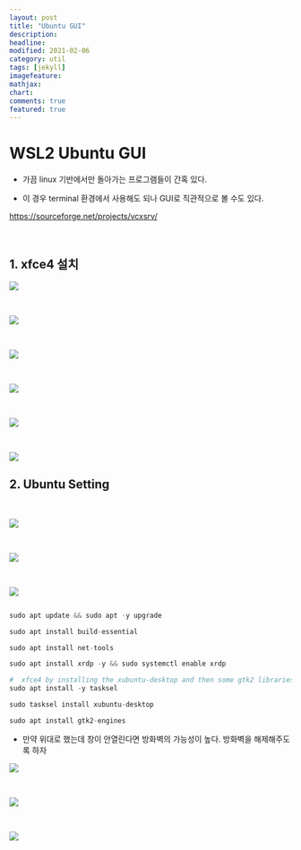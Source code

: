 ```yaml
---
layout: post
title: "Ubuntu GUI"
description: 
headline: 
modified: 2021-02-06
category: util
tags: [jekyll]
imagefeature: 
mathjax: 
chart: 
comments: true
featured: true
---
```


# WSL2 Ubuntu GUI

- 가끔 linux 기반에서만 돌아가는 프로그램들이 간혹 있다. 

- 이 경우 terminal 환경에서 사용해도 되나 GUI로 직관적으로 볼 수도 있다.

https://sourceforge.net/projects/vcxsrv/

<p>&nbsp;</p>

## 1. xfce4 설치

<img src="https://storage.googleapis.com/bskim_bucket/gitBlog/WSL2/20210206/%ED%99%94%EB%A9%B4%20%EC%BA%A1%EC%B2%98%202021-02-06%20210048.png">

<p>&nbsp;</p>

<img src="https://storage.googleapis.com/bskim_bucket/gitBlog/WSL2/20210206/%ED%99%94%EB%A9%B4%20%EC%BA%A1%EC%B2%98%202021-02-06%20210446.png">

<p>&nbsp;</p>

<img src="https://storage.googleapis.com/bskim_bucket/gitBlog/WSL2/20210206/%ED%99%94%EB%A9%B4%20%EC%BA%A1%EC%B2%98%202021-02-06%20210505.png">

<p>&nbsp;</p>

<img src="https://storage.googleapis.com/bskim_bucket/gitBlog/WSL2/20210206/%ED%99%94%EB%A9%B4%20%EC%BA%A1%EC%B2%98%202021-02-06%20210547.png">

<p>&nbsp;</p>

<img src="https://storage.googleapis.com/bskim_bucket/gitBlog/WSL2/20210206/%ED%99%94%EB%A9%B4%20%EC%BA%A1%EC%B2%98%202021-02-06%20210601.png">

<p>&nbsp;</p>

<img src="https://storage.googleapis.com/bskim_bucket/gitBlog/WSL2/20210206/%ED%99%94%EB%A9%B4%20%EC%BA%A1%EC%B2%98%202021-02-06%20210616.png">

## 2. Ubuntu Setting 

<p>&nbsp;</p>

<img src="https://storage.googleapis.com/bskim_bucket/gitBlog/WSL2/20210206/%ED%99%94%EB%A9%B4%20%EC%BA%A1%EC%B2%98%202021-02-06%20213128.png">

<p>&nbsp;</p>

<img src="https://storage.googleapis.com/bskim_bucket/gitBlog/WSL2/20210206/%ED%99%94%EB%A9%B4%20%EC%BA%A1%EC%B2%98%202021-02-06%20213442.png">

<p>&nbsp;</p>


<img src="https://storage.googleapis.com/bskim_bucket/gitBlog/WSL2/20210206/%ED%99%94%EB%A9%B4%20%EC%BA%A1%EC%B2%98%202021-02-06%20214835.png">


~~~python

sudo apt update && sudo apt -y upgrade

sudo apt install build-essential

sudo apt install net-tools

sudo apt install xrdp -y && sudo systemctl enable xrdp

#  xfce4 by installing the xubuntu-desktop and then some gtk2 libraries
sudo apt install -y tasksel

sudo tasksel install xubuntu-desktop

sudo apt install gtk2-engines

~~~

- 만약 위대로 했는데 창이 안열린다면 방화벽의 가능성이 높다. 방화벽을 해제해주도록 하자

<img src="https://storage.googleapis.com/bskim_bucket/gitBlog/WSL2/20210206/Inked%ED%99%94%EB%A9%B4%20%EC%BA%A1%EC%B2%98%202021-02-06%20214206_LI.jpg">


<p>&nbsp;</p>

<img src="https://storage.googleapis.com/bskim_bucket/gitBlog/WSL2/20210206/%ED%99%94%EB%A9%B4%20%EC%BA%A1%EC%B2%98%202021-02-06%20214753.png">

<p>&nbsp;</p>

<img src="https://storage.googleapis.com/bskim_bucket/gitBlog/WSL2/20210206/%ED%99%94%EB%A9%B4%20%EC%BA%A1%EC%B2%98%202021-02-06%20214859.png">

<p>&nbsp;</p>
